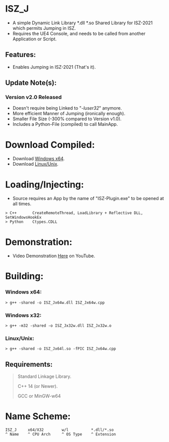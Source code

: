 # ISZ_J
- A simple Dynamic Link Library *.dll *.so Shared Library for ISZ-2021 which permits Jumping in ISZ.
- Requires the UE4 Console, and needs to be called from another Application or Script.

## Features:
- Enables Jumping in ISZ-2021 (That's it).

## Update Note(s):
### Version v2.0 Released
- Doesn't require being Linked to "*-luser32*" anymore.
- More efficient Manner of Jumping (ironically enough).
- Smaller File Size (-300% compared to Version v1.0).
- Includes a Python-File (compiled) to call MainApp.


# Download Compiled:
- Download [Windows x64](https://github.com/ISZ-Hacker-Organization/ISZ_J/releases/download/v1.0.0/ISZ_Jx64w.dll).
- Download [Linux/Unix](https://github.com/ISZ-Hacker-Organization/ISZ_J/releases/download/v1.0.0/ISZ_Jx64l.so).

# Loading/Injecting:
- Source requires an App by the name of "ISZ-Plugin.exe" to be opened at all times.
```
> C++       CreateRemoteThread, LoadLibrary + Reflective DLL, SetWindowsHookEx
> Python    Ctypes.CDLL
```
# Demonstration:
- Video Demonstration [Here](https://youtu.be/FnrFsDICKa4) on YouTube.


# Building:
### Windows x64:
```
> g++ -shared -o ISZ_Jx64w.dll ISZ_Jx64w.cpp
```
### Windows x32:
```
> g++ -m32 -shared -o ISZ_Jx32w.dll ISZ_Jx32w.o
```
### Linux/Unix:
```
> g++ -shared -o ISZ_Jx64l.so -fPIC ISZ_Jx64w.cpp
```
## Requirements:
> Standard Linkage Library.
> 
> C++ 14 (or Newer).
> 
> GCC or MinGW-w64


# Name Scheme:
```
ISZ_J     x64/X32        w/l          *.dll/*.so
^ Name    ^ CPU Arch     ^ OS Type    ^ Extension
```
